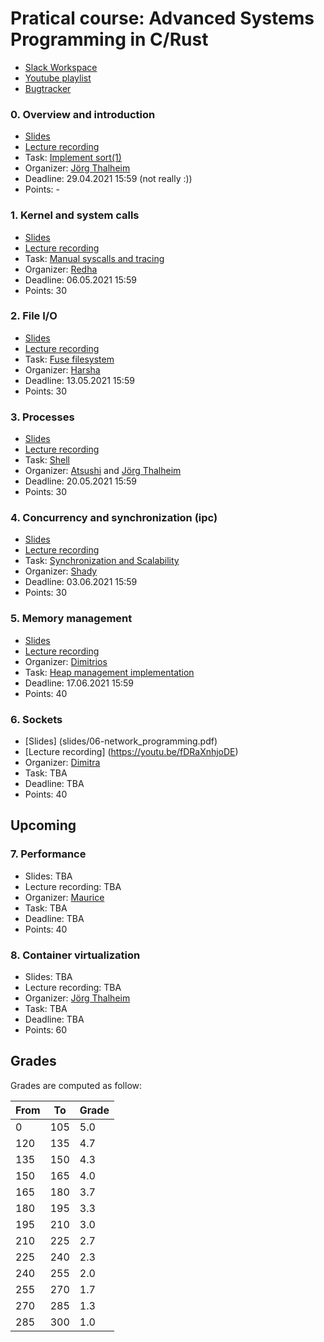 # Pratical course: Advanced Systems Programming in C/Rust

- [Slack Workspace](https://ls1-courses-tum.slack.com)
- [Youtube playlist](https://www.youtube.com/playlist?list=PLfKm1-FQibbAdPAHgK5Pv8LNRr0o4vou7)
- [Bugtracker](https://github.com/ls1-sys-prog-course/docs/issues)

### 0. Overview and introduction

- [Slides](slides/01-introduction.pdf)
- [Lecture recording](https://www.youtube.com/watch?v=PXwlzMTT0VA&list=PLfKm1-FQibbAdPAHgK5Pv8LNRr0o4vou7&index=2)
- Task: [Implement sort(1)](https://github.com/ls1-sys-prog-course/task0-sort)
- Organizer: [Jörg Thalheim](https://github.com/Mic92)
- Deadline: 29.04.2021 15:59 (not really :))
- Points: -

### 1. Kernel and system calls

- [Slides](slides/task1.pdf)
- [Lecture recording](https://youtu.be/qO33G1od3Xo)
- Task: [Manual syscalls and tracing](https://github.com/ls1-sys-prog-course/task1-syscalls)
- Organizer: [Redha](https://github.com/rgouicem)
- Deadline: 06.05.2021 15:59
- Points: 30

### 2. File I/O

- [Slides](slides/02-files.pdf)
- [Lecture recording](https://youtu.be/wDPH8DYZwCg)
- Task: [Fuse filesystem](https://github.com/ls1-sys-prog-course/task2-fileio)
- Organizer: [Harsha](https://github.com/harshanavkis)
- Deadline: 13.05.2021 15:59
- Points: 30

### 3. Processes

- [Slides](slides/03-processes.pdf)
- [Lecture recording](https://youtu.be/yDALtSjlK-M)
- Task: [Shell](https://github.com/ls1-sys-prog-course/task3-processes)
- Organizer: [Atsushi](https://github.com/AtsushiKoshiba) and [Jörg Thalheim](https://github.com/Mic92)
- Deadline: 20.05.2021 15:59
- Points: 30

### 4. Concurrency and synchronization (ipc)

- [Slides](slides/04-concurrency.pdf)
- [Lecture recording](https://youtu.be/Bj-1pFh8Bck)
- Task: [Synchronization and Scalability](https://github.com/ls1-sys-prog-course/task4-concurrency)
- Organizer: [Shady](https://github.com/shadyalaa)
- Deadline: 03.06.2021 15:59
- Points: 30

### 5. Memory management

- [Slides](slides/05-memory_management.pdf)
- [Lecture recording](https://youtu.be/1LxVzohqRx0)
- Organizer: [Dimitrios](https://github.com/dimstav23)
- Task: [Heap management implementation](https://github.com/ls1-sys-prog-course/task5-memory)
- Deadline: 17.06.2021 15:59
- Points: 40

### 6. Sockets

- [Slides] (slides/06-network_programming.pdf)
- [Lecture recording] (https://youtu.be/fDRaXnhjoDE)
- Organizer: [Dimitra](https://github.com/dgiantsidi)
- Task: TBA
- Deadline: TBA
- Points: 40

## Upcoming
### 7. Performance

- Slides: TBA
- Lecture recording: TBA
- Organizer: [Maurice](https://github.com/mbailleu)
- Task: TBA
- Deadline: TBA
- Points: 40

### 8. Container virtualization

- Slides: TBA
- Lecture recording: TBA
- Organizer: [Jörg Thalheim](https://github.com/Mic92)
- Task: TBA
- Deadline: TBA
- Points: 60

## Grades

Grades are computed as follow:

|From| To|Grade|
|----|---|-----|
|0   |105| 5.0 |
|120 |135| 4.7 |
|135 |150| 4.3 |
|150 |165| 4.0 |
|165 |180| 3.7 |
|180 |195| 3.3 |
|195 |210| 3.0 |
|210 |225| 2.7 |
|225 |240| 2.3 |
|240 |255| 2.0 |
|255 |270| 1.7 |
|270 |285| 1.3 |
|285 |300| 1.0 |
